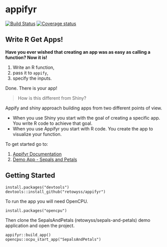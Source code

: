 # appifyr

[![Build Status](https://travis-ci.org/retowyss/appifyr.svg?branch=master)](https://travis-ci.org/retowyss/appifyr)
[![Coverage status](https://codecov.io/gh/retowyss/appifyr/branch/master/graph/badge.svg)](https://codecov.io/github/retowyss/appifyr?branch=master)

## Write R Get Apps!

__Have you ever wished that creating an app was as easy as calling a function? Now it is!__

1. Write an R function, 
2. pass it to `appify`, 
3. specify the inputs. 

Done. There is your app!

> How is this different from Shiny?

Appify and shiny approach building apps from two different points of view. 

* When you use Shiny you start with the goal of creating a specific app. You write R code to achieve that goal. 
* When you use Appifyr you start with R code. You create the app to visualize your function.

To get started go to:

1. [Appifyr Documentation](https://retowyss.github.io/appifyr/)
2. [Demo App - Sepals and Petals](http://retowyss.ocpu.io/sepals-and-petals/www/)


## Getting Started

```
install.packages("devtools")
devtools::install_github("retowyss/appifyr")
```

To run the app you will need OpenCPU.

```
install.packages("opencpu")
```

Then clone the SepalsAndPetals (retowyss/sepals-and-petals) demo application and open the project.

```
appifyr::build_app()
opencpu::ocpu_start_app("SepalsAndPetals")
```

